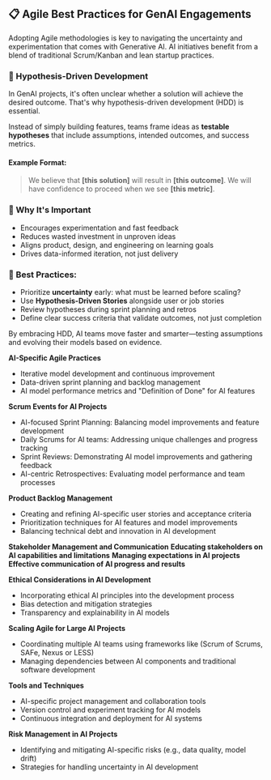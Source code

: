 ## 📋 Agile Best Practices for GenAI Engagements

Adopting Agile methodologies is key to navigating the uncertainty and experimentation that comes with Generative AI. AI initiatives benefit from a blend of traditional Scrum/Kanban and lean startup practices.

### 🧪 Hypothesis-Driven Development

In GenAI projects, it's often unclear whether a solution will achieve the desired outcome. That's why hypothesis-driven development (HDD) is essential.

Instead of simply building features, teams frame ideas as **testable hypotheses** that include assumptions, intended outcomes, and success metrics.

#### Example Format:
> We believe that **[this solution]** will result in **[this outcome]**. We will have confidence to proceed when we see **[this metric]**.

### 🚀 Why It's Important
- Encourages experimentation and fast feedback
- Reduces wasted investment in unproven ideas
- Aligns product, design, and engineering on learning goals
- Drives data-informed iteration, not just delivery

### 📌 Best Practices:
- Prioritize **uncertainty** early: what must be learned before scaling?
- Use **Hypothesis-Driven Stories** alongside user or job stories
- Review hypotheses during sprint planning and retros
- Define clear success criteria that validate outcomes, not just completion

By embracing HDD, AI teams move faster and smarter—testing assumptions and evolving their models based on evidence.


**AI-Specific Agile Practices**
* Iterative model development and continuous improvement
* Data-driven sprint planning and backlog management
* AI model performance metrics and "Definition of Done" for AI features

**Scrum Events for AI Projects**
* AI-focused Sprint Planning: Balancing model improvements and feature development
* Daily Scrums for AI teams: Addressing unique challenges and progress tracking
* Sprint Reviews: Demonstrating AI model improvements and gathering feedback
* AI-centric Retrospectives: Evaluating model performance and team processes

**Product Backlog Management**
* Creating and refining AI-specific user stories and acceptance criteria
* Prioritization techniques for AI features and model improvements
* Balancing technical debt and innovation in AI development

**Stakeholder Management and Communication**
**Educating stakeholders on AI capabilities and limitations**
**Managing expectations in AI projects**
**Effective communication of AI progress and results**

**Ethical Considerations in AI Development**
* Incorporating ethical AI principles into the development process
* Bias detection and mitigation strategies
* Transparency and explainability in AI models

**Scaling Agile for Large AI Projects**
* Coordinating multiple AI teams using frameworks like (Scrum of Scrums, SAFe, Nexus or LESS)
* Managing dependencies between AI components and traditional software development

**Tools and Techniques**
* AI-specific project management and collaboration tools
* Version control and experiment tracking for AI models
* Continuous integration and deployment for AI systems

**Risk Management in AI Projects**
* Identifying and mitigating AI-specific risks (e.g., data quality, model drift)
* Strategies for handling uncertainty in AI development

